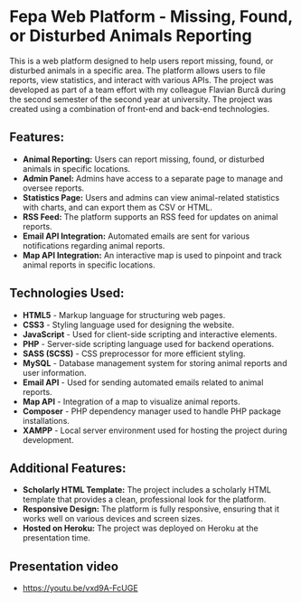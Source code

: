 # Fepa Web Platform - Missing, Found, or Disturbed Animals Reporting

This is a web platform designed to help users report missing, found, or disturbed animals in a specific area. The platform allows users to file reports, view statistics, and interact with various APIs. The project was developed as part of a team effort with my colleague Flavian Burcă during the second semester of the second year at university. The project was created using a combination of front-end and back-end technologies.

## Features:
- **Animal Reporting:** Users can report missing, found, or disturbed animals in specific locations.
- **Admin Panel:** Admins have access to a separate page to manage and oversee reports.
- **Statistics Page:** Users and admins can view animal-related statistics with charts, and can export them as CSV or HTML.
- **RSS Feed:** The platform supports an RSS feed for updates on animal reports.
- **Email API Integration:** Automated emails are sent for various notifications regarding animal reports.
- **Map API Integration:** An interactive map is used to pinpoint and track animal reports in specific locations.

## Technologies Used:
- **HTML5** - Markup language for structuring web pages.
- **CSS3** - Styling language used for designing the website.
- **JavaScript** - Used for client-side scripting and interactive elements.
- **PHP** - Server-side scripting language used for backend operations.
- **SASS (SCSS)** - CSS preprocessor for more efficient styling.
- **MySQL** - Database management system for storing animal reports and user information.
- **Email API** - Used for sending automated emails related to animal reports.
- **Map API** - Integration of a map to visualize animal reports.
- **Composer** - PHP dependency manager used to handle PHP package installations.
- **XAMPP** - Local server environment used for hosting the project during development.

## Additional Features:
- **Scholarly HTML Template:** The project includes a scholarly HTML template that provides a clean, professional look for the platform.
- **Responsive Design:** The platform is fully responsive, ensuring that it works well on various devices and screen sizes.
- **Hosted on Heroku:** The project was deployed on Heroku at the presentation time.

## Presentation video
- https://youtu.be/vxd9A-FcUGE
